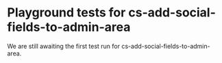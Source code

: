 # Playground tests for cs-add-social-fields-to-admin-area
We are still awaiting the first test run for cs-add-social-fields-to-admin-area.
